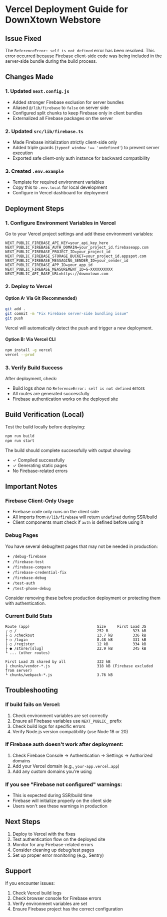 # Vercel Deployment Guide for DownXtown Webstore

## Issue Fixed

The `ReferenceError: self is not defined` error has been resolved. This error occurred because Firebase client-side code was being included in the server-side bundle during the build process.

## Changes Made

### 1. Updated `next.config.js`
- Added stronger Firebase exclusion for server bundles
- Aliased `@/lib/firebase` to `false` on server side
- Configured split chunks to keep Firebase only in client bundles
- Externalized all Firebase packages on the server

### 2. Updated `src/lib/firebase.ts`
- Made Firebase initialization strictly client-side only
- Added triple guards (`typeof window !== 'undefined'`) to prevent server execution
- Exported safe client-only auth instance for backward compatibility

### 3. Created `.env.example`
- Template for required environment variables
- Copy this to `.env.local` for local development
- Configure in Vercel dashboard for deployment

## Deployment Steps

### 1. Configure Environment Variables in Vercel

Go to your Vercel project settings and add these environment variables:

```
NEXT_PUBLIC_FIREBASE_API_KEY=your_api_key_here
NEXT_PUBLIC_FIREBASE_AUTH_DOMAIN=your_project_id.firebaseapp.com
NEXT_PUBLIC_FIREBASE_PROJECT_ID=your_project_id
NEXT_PUBLIC_FIREBASE_STORAGE_BUCKET=your_project_id.appspot.com
NEXT_PUBLIC_FIREBASE_MESSAGING_SENDER_ID=your_sender_id
NEXT_PUBLIC_FIREBASE_APP_ID=your_app_id
NEXT_PUBLIC_FIREBASE_MEASUREMENT_ID=G-XXXXXXXXXX
NEXT_PUBLIC_API_BASE_URL=https://downxtown.com
```

### 2. Deploy to Vercel

#### Option A: Via Git (Recommended)
```bash
git add .
git commit -m "Fix Firebase server-side bundling issue"
git push
```

Vercel will automatically detect the push and trigger a new deployment.

#### Option B: Via Vercel CLI
```bash
npm install -g vercel
vercel --prod
```

### 3. Verify Build Success

After deployment, check:
- Build logs show no `ReferenceError: self is not defined` errors
- All routes are generated successfully
- Firebase authentication works on the deployed site

## Build Verification (Local)

Test the build locally before deploying:

```bash
npm run build
npm run start
```

The build should complete successfully with output showing:
- ✓ Compiled successfully
- ✓ Generating static pages
- No Firebase-related errors

## Important Notes

### Firebase Client-Only Usage
- Firebase code only runs on the client side
- All imports from `@/lib/firebase` will return `undefined` during SSR/build
- Client components must check if `auth` is defined before using it

### Debug Pages
You have several debug/test pages that may not be needed in production:
- `/debug-firebase`
- `/firebase-test`
- `/firebase-compare`
- `/firebase-credential-fix`
- `/firebase-debug`
- `/test-auth`
- `/test-phone-debug`

Consider removing these before production deployment or protecting them with authentication.

### Current Build Stats
```
Route (app)                              Size     First Load JS
┌ ○ /                                    252 B           323 kB
├ ○ /checkout                            13.7 kB         336 kB
├ ○ /login                               8.48 kB         331 kB
├ ○ /register                            12 kB           334 kB
├ ● /store/[slug]                        22.9 kB         345 kB
└ ... (other routes)

First Load JS shared by all              322 kB
├ chunks/vendor-*.js                     318 kB (Firebase excluded from server)
└ chunks/webpack-*.js                    3.76 kB
```

## Troubleshooting

### If build fails on Vercel:
1. Check environment variables are set correctly
2. Ensure all Firebase variables use `NEXT_PUBLIC_` prefix
3. Check build logs for specific errors
4. Verify Node.js version compatibility (use Node 18 or 20)

### If Firebase auth doesn't work after deployment:
1. Check Firebase Console → Authentication → Settings → Authorized domains
2. Add your Vercel domain (e.g., `your-app.vercel.app`)
3. Add any custom domains you're using

### If you see "Firebase not configured" warnings:
- This is expected during SSR/build time
- Firebase will initialize properly on the client side
- Users won't see these warnings in production

## Next Steps

1. Deploy to Vercel with the fixes
2. Test authentication flow on the deployed site
3. Monitor for any Firebase-related errors
4. Consider cleaning up debug/test pages
5. Set up proper error monitoring (e.g., Sentry)

## Support

If you encounter issues:
1. Check Vercel build logs
2. Check browser console for Firebase errors
3. Verify environment variables are set
4. Ensure Firebase project has the correct configuration
